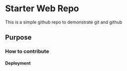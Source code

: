 # Starter Web Repo
This is a simple github repo to demonstrate git and github

## Purpose

### How to contribute

#### Deployment